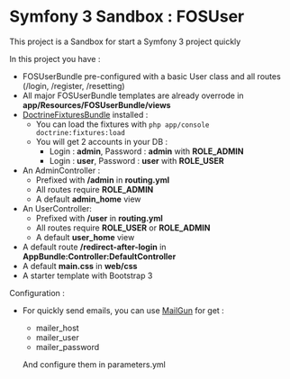 Symfony 3 Sandbox : FOSUser
===================

This project is a Sandbox for start a Symfony 3 project quickly

In this project you have :

* FOSUserBundle pre-configured with a basic User class and all routes (/login, /register, /resetting)
* All major FOSUserBundle templates are already overrode in **app/Resources/FOSUserBundle/views**
* [DoctrineFixturesBundle](http://symfony.com/doc/current/bundles/DoctrineFixturesBundle/index.html) installed :
    * You can load the fixtures with ```php app/console doctrine:fixtures:load```
    * You will get 2 accounts in your DB :
        * Login : **admin**, Password : **admin** with **ROLE_ADMIN**
        * Login : **user**, Password : **user** with **ROLE_USER**
* An AdminController :
    * Prefixed with **/admin** in **routing.yml**
    * All routes require **ROLE_ADMIN**
    * A default **admin_home** view
* An UserController:
    * Prefixed with **/user** in **routing.yml**
    * All routes require **ROLE_USER** or **ROLE_ADMIN**
    * A default **user_home** view
* A default route **/redirect-after-login** in **AppBundle:Controller:DefaultController**
* A default **main.css** in **web/css**
* A starter template with Bootstrap 3

Configuration : 

* For quickly send emails, you can use [MailGun](https://mailgun.com) for get :
    * mailer_host
    * mailer_user
    * mailer_password
    
    And configure them in parameters.yml


